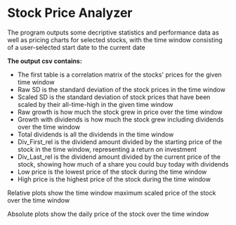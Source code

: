 # Stock Price Analyzer
The program outputs some decriptive statistics and performance data as well as pricing charts for selected stocks, with the time window consisting of a user-selected start date to the current date

**The output csv contains:**<ul>
<li>The first table is a correlation matrix of the stocks' prices for the given time window
<li>Raw SD is the standard deviation of the stock prices in the time window
<li>Scaled SD is the standard deviation of stock prices that have been scaled by their all-time-high in the given time window
<li>Raw growth is how much the stock grew in price over the time window 
<li>Growth with dividends is how much the stock grew including dividends over the time window
<li>Total dividends is all the dividends in the time window
<li>Div_First_rel is the dividend amount divided by the starting price of the stock in the time window, representing a return on investment
<li>Div_Last_rel is the dividend amount divided by the current price of the stock, showing how much of a share you could buy today with dividends
<li>Low price is the lowest price of the stock during the time window
<li>High price is the highest price of the stock during the time window
 </ul>

Relative plots show the time window maximum scaled price of the stock over the time window

Absolute plots show the daily price of the stock over the time window
